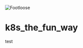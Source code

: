 ![Footloose](https://github.com/mchirico/k8s_the_fun_way/workflows/Footloose/badge.svg)
# k8s_the_fun_way

test
